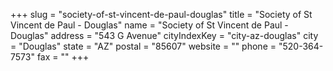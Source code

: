 +++
slug = "society-of-st-vincent-de-paul-douglas"
title = "Society of St Vincent de Paul - Douglas"
name = "Society of St Vincent de Paul - Douglas"
address = "543 G Avenue"
cityIndexKey = "city-az-douglas"
city = "Douglas"
state = "AZ"
postal = "85607"
website = ""
phone = "520-364-7573"
fax = ""
+++
